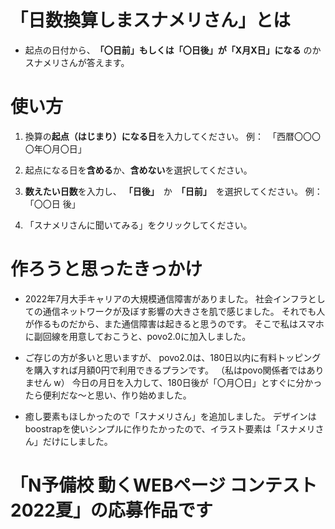 # 「日数換算しまスナメリさん」とは
- 起点の日付から、　**「〇日前」もしくは「〇日後」が「X月X日」になる** のか　スナメリさんが答えます。

# 使い方
1. 換算の**起点（はじまり）になる日**を入力してください。
例：　「西暦〇〇〇〇年〇月〇日」

1. 起点になる日を**含める**か、**含めない**を選択してください。

1. **数えたい日数**を入力し、 **「日後」**　か　**「日前」**　を選択してください。
例：「〇〇日 後」

1. 「スナメリさんに聞いてみる」をクリックしてください。

# 作ろうと思ったきっかけ

- 2022年7月大手キャリアの大規模通信障害がありました。
社会インフラとしての通信ネットワークが及ぼす影響の大きさを肌で感じました。
それでも人が作るものだから、また通信障害は起きると思うのです。
そこで私はスマホに副回線を用意しておこうと、povo2.0に加入しました。

- ご存じの方が多いと思いますが、
povo2.0は、180日以内に有料トッピングを購入すれば月額0円で利用できるプランです。
（私はpovo関係者ではありません w）
今日の月日を入力して、180日後が「〇月〇日」とすぐに分かったら便利だな～と思い、作り始めました。

- 癒し要素もほしかったので「スナメリさん」を追加しました。
デザインはboostrapを使いシンプルに作りたかったので、イラスト要素は「スナメリさん」だけにしました。

# 「N予備校 動くWEBページ コンテスト2022夏」の応募作品です
